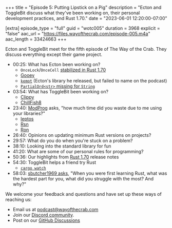 +++
title = "Episode 5: Putting Lipstick on a Pig"
description = "Ecton and ToggleBit discuss what they've been working on, their personal development practices, and Rust 1.70."
date = "2023-06-01 12:20:00-07:00"

[extra]
episode_type = "full"
guid = "wotc005"
duration = 3968
explicit = "false"
aac_url = "https://files.wayofthecrab.com/episode-005.m4a"
aac_length = 33424663
+++

Ecton and ToggleBit meet for the fifth episode of The Way of the Crab. They
discuss everything except their game project.

- 00:25: What has Ecton been working on?
  - `OnceLock`/`OnceCell` [stabilized in Rust 1.70](https://github.com/rust-lang/rust/pull/105587/)
  - [Gooey](https://github.com/khonsulabs/gooey/tree/reactive)
  - [`kempt`](https://github.com/khonsulabs/kempt) (Ecton's library he released,
    but failed to name on the podcast)
  - [`PartialOrd<str>` missing for `String`](https://github.com/rust-lang/libs-team/issues/232)
- 03:54: What has ToggleBit been working on?
  - [Clippy](https://github.com/rust-lang/rust-clippy)
  - [ChillFish8](https://github.com/ChillFish8)
- 23:40: [ModProg](https://github.com/ModProg) asks, "how much time did you waste due to me using your
  libraries?"
  - [leptos](https://github.com/leptos-rs/leptos)
  - [Rsn](https://github.com/khonsulabs/rsn)
  - [Ron](https://github.com/ron-rs/ron)
- 26:40: Opinions on updating minimum Rust versions on projects?
- 29:57: What do you do when you're stuck on a problem?
- 38:10: Looking into the standard library for fun
- 41:20: What are some of our personal rules for programming?
- 50:36: Our highlights from [Rust
  1.70](https://blog.rust-lang.org/2023/06/01/Rust-1.70.0.html) release notes
- 54:30: ToggleBit helps a friend try Rust
  - [`cargo watch`](https://github.com/watchexec/cargo-watch)
- 58:03: [sbutcher1969
  asks](https://github.com/WayOfTheCrab/podcast/discussions/8), "When you were
  first learning Rust, what was the hardest part for you, what did you struggle
  with the most? And why?"

We welcome your feedback and questions and have set up these ways of reaching us:

- Email us at [podcast@wayofthecrab.com](mailto:podcast@wayofthecrab.com)
- Join our [Discord community](https://discord.gg/gREMsW2uAd).
- Post on our [GitHub Discussions](https://github.com/WayOfTheCrab/podcast/discussions)

